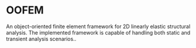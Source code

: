 # OOFEM
An object-oriented finite element framework for 2D linearly elastic structural analysis. The implemented framework is capable of handling both static and transient analysis scenarios.. 
